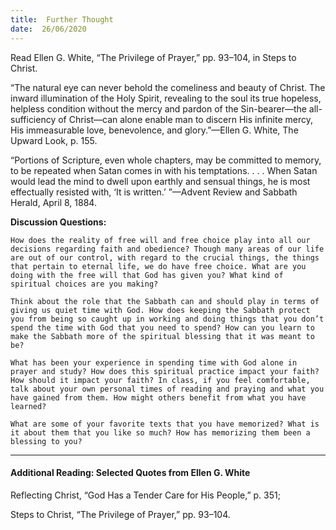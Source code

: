 ```yaml
---
title:  Further Thought
date:  26/06/2020
---
```


Read Ellen G. White, “The Privilege of Prayer,” pp. 93–104, in Steps to Christ.

“The natural eye can never behold the comeliness and beauty of Christ. The inward illumination of the Holy Spirit, revealing to the soul its true hopeless, helpless condition without the mercy and pardon of the Sin-bearer—the all-sufficiency of Christ—can alone enable man to discern His infinite mercy, His immeasurable love, benevolence, and glory.”—Ellen G. White, The Upward Look, p. 155.

“Portions of Scripture, even whole chapters, may be committed to memory, to be repeated when Satan comes in with his temptations. . . . When Satan would lead the mind to dwell upon earthly and sensual things, he is most effectually resisted with, ‘It is written.’ ”—Advent Review and Sabbath Herald, April 8, 1884.

**Discussion Questions:**

`How does the reality of free will and free choice play into all our decisions regarding faith and obedience? Though many areas of our life are out of our control, with regard to the crucial things, the things that pertain to eternal life, we do have free choice. What are you doing with the free will that God has given you? What kind of spiritual choices are you making?`

`Think about the role that the Sabbath can and should play in terms of giving us quiet time with God. How does keeping the Sabbath protect you from being so caught up in working and doing things that you don’t spend the time with God that you need to spend? How can you learn to make the Sabbath more of the spiritual blessing that it was meant to be?`

`What has been your experience in spending time with God alone in prayer and study? How does this spiritual practice impact your faith? How should it impact your faith? In class, if you feel comfortable, talk about your own personal times of reading and praying and what you have gained from them. How might others benefit from what you have learned?`

`What are some of your favorite texts that you have memorized? What is it about them that you like so much? How has memorizing them been a blessing to you?`

---

#### Additional Reading: Selected Quotes from Ellen G. White

Reflecting Christ, “God Has a Tender Care for His People,” p. 351;

Steps to Christ, “The Privilege of Prayer,” pp. 93–104.